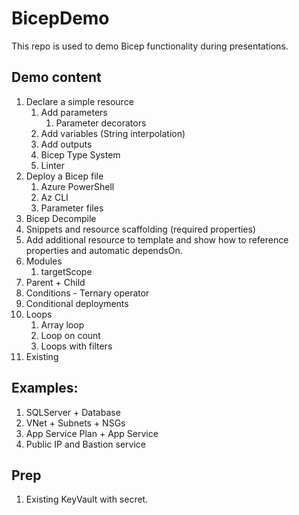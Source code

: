 # BicepDemo

This repo is used to demo Bicep functionality during presentations.

## Demo content

1. Declare a simple resource
    1. Add parameters
        1. Parameter decorators
    1. Add variables (String interpolation)
    1. Add outputs
    1. Bicep Type System
    1. Linter
1. Deploy a Bicep file
    1. Azure PowerShell
    1. Az CLI
    1. Parameter files
1. Bicep Decompile
1. Snippets and resource scaffolding (required properties)
1. Add additional resource to template and show how to reference properties and automatic dependsOn.
1. Modules
    1. targetScope
1. Parent + Child
1. Conditions - Ternary operator
1. Conditional deployments
1. Loops
    1. Array loop
    1. Loop on count
    1. Loops with filters
1. Existing


## Examples:

1. SQLServer + Database
1. VNet + Subnets + NSGs
1. App Service Plan + App Service
1. Public IP and Bastion service

## Prep

1. Existing KeyVault with secret.

